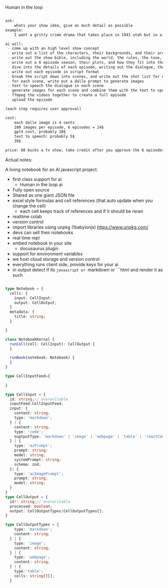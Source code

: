 Human in the loop



```markdown

ask:
    whats your show idea, give as much detail as possible
example: 
	I want a gritty crime drama that takes place in 1941 utah but in a universe where dinosaurs are mailmen

ai will:
 - come up with an high level show concept
 - write out a list of the characters, their backgrounds, and their arcs, motivations, etc
 - write out the show bible, including the world, the rules, the tone, the themes, etc
 - write out a 6 episode season, their plots, and how they fit into the overall story
 - dive into the details of each episode, writing out the dialogue, the action, the pacing, etc
 - write out each episode in script format
 - break the script down into scenes, and write out the shot list for each scene
 - for each scene, write out a dalle prompt to generate images
 - text to speech the dialogue in each scene
 - generate images for each scene and combine them with the text to speech audio to create a video
 - ffmpeg the videos together to create a full episode
 - upload the episode

(each step requires user approval)

cost: 
	each dalle image is 4 cents
	100 images per episode, 6 episodes = 24$
	gpt4 cost, probably 10$
	text to speech: probably 5$
	39$

price: 80 bucks a tv show, take credit after you approve the 6 episodes
```

 







Actual notes:

A living notebook for an AI javascript project. 

- first class support for ai
  - Human in the loop ai
- Fully open source
- Shared as one giant JSON file
- excel style formulas and cell references (that auto update when you change the cell)
  - each cell keeps track of references and if it should be reran
- realtime colab
- version control
- import libraries using unpkg (!babylonjs) https://www.unpkg.com/ 
- devs can sell their notebooks
- real time repl
- embed notebook in your site
  - docusaurus plugin
- support for environment variables
- we host cloud storage and version control
- everything runs client side, provide keys for your ai 
- in output detect if its ```javascript or ```markdown or ```html and render it as such


```typescript

type Notebook = {
  cells: {
    input: CellInput;
    output: CellOutput;
  }
  metadata: {
    title: string;
  }

}

class NotebookKernal {
  runCell(cell: CellInput): CellOutput {
  }

  runBook(notebook: Notebook) {
  }
}

type CellInputFeed={
  
}

type CellInput = {
  id: string;// overwritable
  inputFeed:CellInputFeed;
  input: {
    content: string;
    type: 'markdown';
  } | {
    content: string;
    type: 'code';
    ouptputType: 'markdown' | 'image' | 'webpage' | 'table' | 'reactComponent';
  } | {
    type: 'aiPrompt';
    prompt: string;
    model: string;
    systemPrompt: string;
    schema: zod;
  }| {
    type: 'aiImagePrompt';
    prompt: string;
    model: string;
  }
}
type CellOutput = {
  id?: string;// overwritable
  processed: boolean;
  output: CellOutputTypes|CellOutputTypes[];
}

type CellOutputTypes = {
    type: 'markdown';
    content: string;
  } | {
    type: 'image';
    content: string;
  } | {
    type: 'webpage';
    content: string;
  } | {
    type:'table';
    cells: string[][];
  }


```
